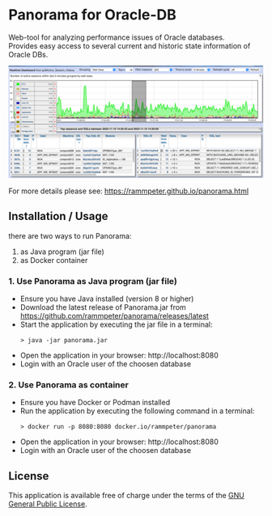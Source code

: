 Panorama for Oracle-DB
========

Web-tool for analyzing performance issues of Oracle databases.<br/>
Provides easy access to several current and historic state information of Oracle DBs.<br>

![Dashboard](doc/dashboard.png)

For more details please see: https://rammpeter.github.io/panorama.html

## Installation / Usage
there are two ways to run Panorama:
1. as Java program (jar file)
2. as Docker container

### 1. Use Panorama as Java program (jar file)
- Ensure you have Java installed (version 8 or higher)
- Download the latest release of Panorama.jar from https://github.com/rammpeter/panorama/releases/latest
- Start the application by executing the jar file in a terminal:
  ```
  > java -jar panorama.jar
  ```
- Open the application in your browser: http://localhost:8080
- Login with an Oracle user of the choosen database 

### 2. Use Panorama as container
- Ensure you have Docker or Podman installed
- Run the application by executing the following command in a terminal:
  ```
  > docker run -p 8080:8080 docker.io/rammpeter/panorama
  ```
- Open the application in your browser: http://localhost:8080
- Login with an Oracle user of the choosen database

## License
This application is available free of charge under the terms of the [GNU General Public License](http://www.gnu.org/licenses/gpl-3.0).
